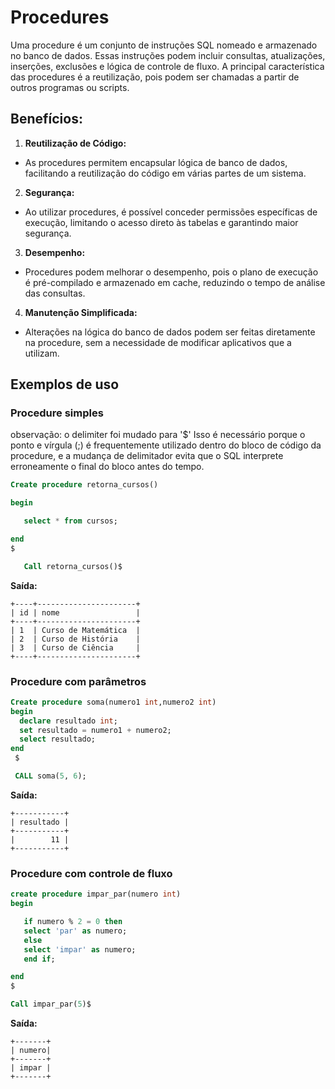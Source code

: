 # Procedures

Uma procedure é um conjunto de instruções SQL nomeado e armazenado no banco de dados. Essas instruções podem incluir consultas, atualizações, inserções, exclusões e lógica de controle de fluxo. A principal característica das procedures é a reutilização, pois podem ser chamadas a partir de outros programas ou scripts.

## Benefícios:

1. **Reutilização de Código:**
  - As procedures permitem encapsular lógica de banco de dados, facilitando a reutilização do código em várias partes de um sistema.

2. **Segurança:**
 - Ao utilizar procedures, é possível conceder permissões específicas de execução, limitando o acesso direto às tabelas e garantindo maior segurança.

3. **Desempenho:**
 - Procedures podem melhorar o desempenho, pois o plano de execução é pré-compilado e armazenado em cache, reduzindo o tempo de análise das consultas.

4. **Manutenção Simplificada:**
 - Alterações na lógica do banco de dados podem ser feitas diretamente na procedure, sem a necessidade de modificar aplicativos que a utilizam.

 ## Exemplos de uso

 ### Procedure simples

 observação: o delimiter foi mudado para '$' Isso é necessário porque o ponto e vírgula (;) é frequentemente utilizado dentro do bloco de código da procedure, e a mudança de delimitador evita que o SQL interprete erroneamente o final do bloco antes do tempo.

 ```sql
 Create procedure retorna_cursos()

 begin

    select * from cursos;

 end
 $

    Call retorna_cursos()$

 ```
 **Saída:**

    +----+----------------------+
    | id | nome                 |
    +----+----------------------+
    | 1  | Curso de Matemática  |
    | 2  | Curso de História    |
    | 3  | Curso de Ciência     |
    +----+----------------------+

 ### Procedure com parâmetros

  ```sql
  Create procedure soma(numero1 int,numero2 int)
  begin
    declare resultado int;
    set resultado = numero1 + numero2;
    select resultado;
  end
   $

   CALL soma(5, 6);

 ```
 **Saída:**

    +-----------+
    | resultado |
    +-----------+
    |        11 |
    +-----------+

 ### Procedure com controle de fluxo

 ```sql
 create procedure impar_par(numero int)
 begin

    if numero % 2 = 0 then
    select 'par' as numero;
    else
    select 'impar' as numero;
    end if;

 end 
 $
 
 Call impar_par(5)$

```
 **Saída:**
 
    +-------+
    | numero|
    +-------+
    | impar |
    +-------+